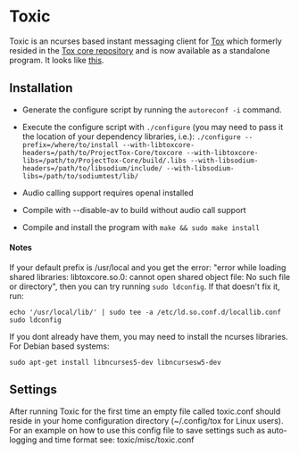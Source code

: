 # Toxic

Toxic is an ncurses based instant messaging client for [Tox](http://tox.im) which formerly resided in the [Tox core repository](https://github.com/irungentoo/ProjectTox-Core) and is now available as a standalone program. It looks like [this](http://i.imgur.com/hL7WhVl.png).
## Installation
* Generate the configure script by running the ```autoreconf -i``` command.

* Execute the configure script with ```./configure``` (you may need to pass it the location of your dependency libraries, i.e.):
```./configure --prefix=/where/to/install --with-libtoxcore-headers=/path/to/ProjectTox-Core/toxcore --with-libtoxcore-libs=/path/to/ProjectTox-Core/build/.libs --with-libsodium-headers=/path/to/libsodium/include/ --with-libsodium-libs=/path/to/sodiumtest/lib/ ```

* Audio calling support requires openal installed
* Compile with --disable-av to build without audio call support
* Compile and install the program with ```make && sudo make install```

#### Notes
If your default prefix is /usr/local and you get the error: "error while loading shared libraries: libtoxcore.so.0: cannot open shared object file: No such file or directory", then you can try running ```sudo ldconfig```. If that doesn't fix it, run:
```
echo '/usr/local/lib/' | sudo tee -a /etc/ld.so.conf.d/locallib.conf
sudo ldconfig
```
If you dont already have them, you may need to install the ncurses libraries. For Debian based systems:
```
sudo apt-get install libncurses5-dev libncursesw5-dev
```
## Settings
After running Toxic for the first time an empty file called toxic.conf should reside in your home configuration directory (~/.config/tox for Linux users). For an example on how to use this config file to save settings such as auto-logging and time format see: toxic/misc/toxic.conf
